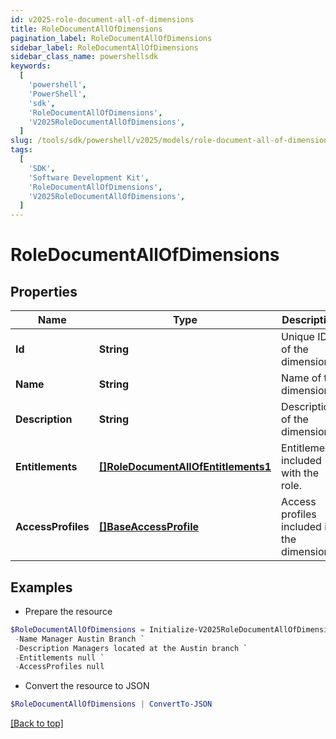 ```yaml
---
id: v2025-role-document-all-of-dimensions
title: RoleDocumentAllOfDimensions
pagination_label: RoleDocumentAllOfDimensions
sidebar_label: RoleDocumentAllOfDimensions
sidebar_class_name: powershellsdk
keywords:
  [
    'powershell',
    'PowerShell',
    'sdk',
    'RoleDocumentAllOfDimensions',
    'V2025RoleDocumentAllOfDimensions',
  ]
slug: /tools/sdk/powershell/v2025/models/role-document-all-of-dimensions
tags:
  [
    'SDK',
    'Software Development Kit',
    'RoleDocumentAllOfDimensions',
    'V2025RoleDocumentAllOfDimensions',
  ]
---
```


# RoleDocumentAllOfDimensions

## Properties

| Name | Type | Description | Notes |
| --- | --- | --- | --- |
| **Id** | **String** | Unique ID of the dimension. | [optional] |
| **Name** | **String** | Name of the dimension. | [optional] |
| **Description** | **String** | Description of the dimension. | [optional] |
| **Entitlements** | [**[]RoleDocumentAllOfEntitlements1**](role-document-all-of-entitlements1) | Entitlements included with the role. | [optional] |
| **AccessProfiles** | [**[]BaseAccessProfile**](base-access-profile) | Access profiles included in the dimension. | [optional] |

## Examples

- Prepare the resource

```powershell
$RoleDocumentAllOfDimensions = Initialize-V2025RoleDocumentAllOfDimensions  -Id b3c28992ba964a40a7598978139d1ced `
 -Name Manager Austin Branch `
 -Description Managers located at the Austin branch `
 -Entitlements null `
 -AccessProfiles null
```

- Convert the resource to JSON

```powershell
$RoleDocumentAllOfDimensions | ConvertTo-JSON
```

[[Back to top]](#)
